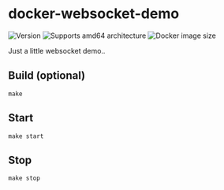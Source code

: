 # docker-websocket-demo

![Version][version-shield]
![Supports amd64 architecture][amd64-shield]
![Docker image size][image-size-shield]

Just a little websocket demo..

## Build (optional)

    make

## Start

    make start

## Stop

    make stop

[amd64-shield]: https://img.shields.io/badge/amd64-yes-blue.svg
[version-shield]: https://img.shields.io/github/v/release/casperklein/docker-websocket-demo
[image-size-shield]: https://img.shields.io/docker/image-size/casperklein/websocket-demo/latest
